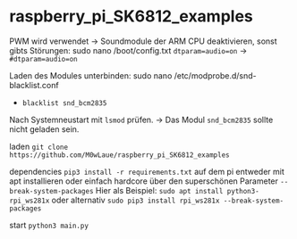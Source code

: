 # raspberry_pi_SK6812_examples

PWM wird verwendet -> Soundmodule der ARM CPU deaktivieren, sonst gibts Störungen:
sudo nano /boot/config.txt
`dtparam=audio=on` -> `#dtparam=audio=on`

Laden des Modules unterbinden:
sudo nano /etc/modprobe.d/snd-blacklist.conf
+ `blacklist snd_bcm2835`

Nach Systemneustart mit `lsmod` prüfen. -> Das Modul `snd_bcm2835` sollte nicht geladen sein.

laden
`git clone https://github.com/M0wLaue/raspberry_pi_SK6812_examples`

dependencies
`pip3 install -r requirements.txt`
auf dem pi entweder mit apt installieren oder einfach hardcore über den superschönen Parameter `--break-system-packages`
Hier als Beispiel:
`sudo apt install python3-rpi_ws281x`
oder alternativ
`sudo pip3 install rpi_ws281x --break-system-packages`

start
`python3 main.py`

